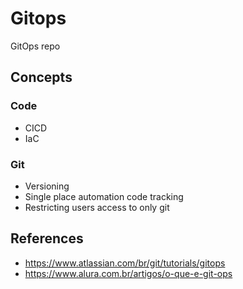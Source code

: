 # Gitops

GitOps repo

## Concepts

### Code

- CICD
- IaC

### Git

- Versioning
- Single place automation code tracking
- Restricting users access to only git

### 

## References

- https://www.atlassian.com/br/git/tutorials/gitops
- https://www.alura.com.br/artigos/o-que-e-git-ops
